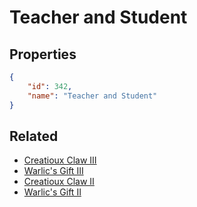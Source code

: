 # Teacher and Student

<no description available>

## Properties

```json
{
    "id": 342,
    "name": "Teacher and Student"
}
```

## Related

- [Creatioux Claw III](../items/20167-creatioux-claw-iii.md)
- [Warlic's Gift III](../items/20170-warlic-s-gift-iii.md)
- [Creatioux Claw II](../items/20166-creatioux-claw-ii.md)
- [Warlic's Gift II](../items/20169-warlic-s-gift-ii.md)


